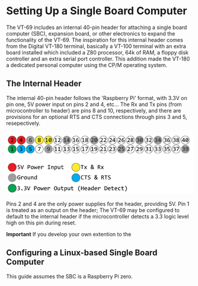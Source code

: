 # Setting Up a Single Board Computer

The VT-69 includes an internal 40-pin header for attaching a single board computer (SBC), expansion board, or other electronics to expand the functionality of the VT-69. The inspiration for this internal header comes from the Digital VT-180 terminal, basically a VT-100 terminal with an extra board installed which included a Z80 processor, 64k of RAM, a floppy disk controller and an extra serial port controller. This addition made the VT-180 a dedicated personal computer using the CP/M operating system.

## The Internal Header

The internal 40-pin header follows the 'Raspberry Pi' format, with 3.3V on pin one, 5V power input on pins 2 and 4, etc... The Rx and Tx pins (from microcontroller to header) are pins 8 and 10, respectively, and there are provisions for an optional RTS and CTS connections through pins 3 and 5, resepectively.

![Diagram of pin header](https://github.com/ViolenceWorks/VT-69/blob/main/Documentation/ArtAssets/40PinHeader.png)

Pins 2 and 4 are the only power supplies for the header, providing 5V. Pin 1 is treated as an output on the header; The VT-69 may be configured to default to the internal header if the microcontroller detects a 3.3 logic level high on this pin during reset.

**Important** If you develop your own extention to the 

## Configuring a Linux-based Single Board Computer

This guide assumes the SBC is a Raspberry Pi zero. 